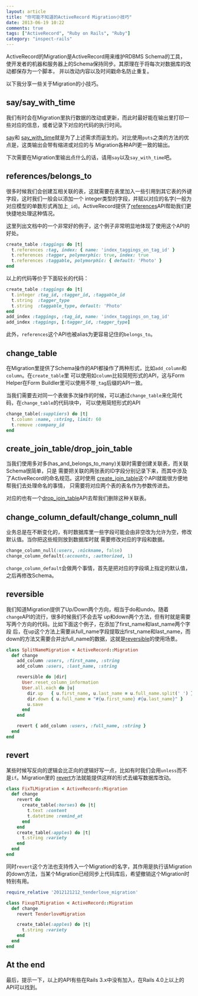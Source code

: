 ```yaml
---
layout: article
title: "你可能不知道的ActiveRecord Migration小技巧"
date: 2013-06-19 10:22
comments: true
tags: ["ActiveRecord", "Ruby on Rails", "Ruby"]
category: "inspect-rails"
---
```


ActiveRecord的Migration是ActiveRecord用来维护RDBMS Schema的工具，
使开发者的机器和服务器上的Schema保持同步。其原理在于将每次对数据库的改动都保存为一个脚本，
并以改动内容以及时间戳命名防止重复。

以下我分享一些关于Migration的小技巧。

## say/say\_with\_time

我们有时会在Migration里执行数据的改动或更新，而此时最好能在输出里打印一些对应的信息，或者记录下对应的代码的执行时间。

[say](http://api.rubyonrails.org/classes/ActiveRecord/Migration.html#method-i-say)和
[say_with_time](http://api.rubyonrails.org/classes/ActiveRecord/Migration.html#method-i-say_with_time)就是为了上述需求而诞生的。对比使用`puts`之类的方法的优点是，这类输出会带有缩进或对应的与
Migration各种API更一致的输出。

下次需要在Migration里输出点什么的话，请用`say`以及`say_with_time`吧。

## references/belongs\_to

很多时候我们会创建互相关联的表，这就需要在表里加入一些引用到其它表的外键字段，这时我们一般会以添加一个
integer类型的字段，并赋以对应的名字(一般为对应模型的单数形式再加上`_id`)。ActiveRecord提供了[references](http://api.rubyonrails.org/classes/ActiveRecord/ConnectionAdapters/TableDefinition.html#method-i-references)API帮助我们更快捷地处理这种情况。

这里列出文档中的一个非常好的例子，这个例子非常明显地体现了使用这个API的好处。

```ruby
create_table :taggings do |t|
  t.references :tag, index: { name: 'index_taggings_on_tag_id' }
  t.references :tagger, polymorphic: true, index: true
  t.references :taggable, polymorphic: { default: 'Photo' }
end
```

以上的代码等价于下面较长的代码：

```ruby
create_table :taggings do |t|
  t.integer :tag_id, :tagger_id, :taggable_id
  t.string  :tagger_type
  t.string  :taggable_type, default: 'Photo'
end
add_index :taggings, :tag_id, name: 'index_taggings_on_tag_id'
add_index :taggings, [:tagger_id, :tagger_type]
```

此外，`references`这个API也被alias为更容易记住的`belongs_to`。

## change\_table

在Migration里提供了Schema操作的API都操作了两种形式，比如`add_column`和`column`。在`create_table`里
可以使用如`column`比较简短形式的API，这与Form Helper在Form Buildler里可以使用不带`_tag`后缀的API一致。

当我们需要去对同一个表做多次操作的时候，可以通过`change_table`来化简代码，在`change_table`的代码块中，
可以使用简短形式的API

```ruby
change_table(:suppliers) do |t|
  t.column :name, :string, limit: 60  
  t.remove :company_id
end
```

## create\_join\_table/drop\_join\_table

当我们使用多对多(has_and_belongs_to_many)关联时需要创建关联表，而关联Schema很简单，只是
需要把关联的两张表的ID字段分别记录下来，而其中涉及了ActiveRecord的命名规范。这时使用
[create_join_table](http://api.rubyonrails.org/classes/ActiveRecord/ConnectionAdapters/SchemaStatements.html#method-i-create_join_table)这个API就能很方便地帮我们去处理命名的事情，
只需要将对应两个表的表名作为参数传进去。

对应的也有一个[drop_join_table](http://api.rubyonrails.org/classes/ActiveRecord/ConnectionAdapters/SchemaStatements.html#method-i-drop_join_table)API去帮我们删除这种关联表。

## change\_column\_default/change\_column\_null

业务总是在不断变化的，有时数据库里一些字段可能会由非空改为允许为空，修改默认值。当你把这些规则放到数据库时就
需要修改对应的字段和数据。

```ruby
change_column_null(:users, :nickname, false)
change_column_default(:accounts, :authorized, 1)
```

`change_column_default`会做两个事情，首先是把对应的字段填上指定的默认值，之后再修改Schema。

## reversible

我们知道Migration提供了Up/Down两个方向，相当于do和undo。随着`change`API的流行，很多时候我们不会去写
up和down两个方法，但有时就是需要写两个方向的代码。比如下面这个例子，在添加了first_name和last_name两个字段
后，在up这个方法上需要从full_name字段提取出first_name和last_name，而down的方法又需要合并出full_name的数据，这就是[reversible](http://api.rubyonrails.org/classes/ActiveRecord/Migration.html#method-i-reversible)的使用场景。

```ruby
class SplitNameMigration < ActiveRecord::Migration
  def change
    add_column :users, :first_name, :string
    add_column :users, :last_name, :string

    reversible do |dir|
      User.reset_column_information
      User.all.each do |u|
        dir.up   { u.first_name, u.last_name = u.full_name.split(' ') }
        dir.down { u.full_name = "#{u.first_name} #{u.last_name}" }
        u.save
      end
    end

    revert { add_column :users, :full_name, :string }
  end
end
```

## revert

某些时候写反向的逻辑会比正向的逻辑好写一点，比如有时我们会用`unless`而不是`if`。Migration里的
[revert](http://api.rubyonrails.org/classes/ActiveRecord/Migration.html#method-i-revert)方法就能提供这样的形式去编写数据库改动。

```ruby
class FixTLMigration < ActiveRecord::Migration
  def change
    revert do
      create_table(:horses) do |t|
        t.text :content
        t.datetime :remind_at
      end
    end
    create_table(:apples) do |t|
      t.string :variety
    end
  end
end
```

同时`revert`这个方法也支持传入一个Migration的名字，其作用是执行该Migration的down方法，当某个Migration已经同步上代码库后，希望撤销这个Migration时特别有用。

```ruby
require_relative '2012121212_tenderlove_migration'

class FixupTLMigration < ActiveRecord::Migration
  def change
    revert TenderloveMigration

    create_table(:apples) do |t|
      t.string :variety
    end
  end
end
```

## At the end

最后，提示一下，以上的API有些在Rails 3.x中没有加入，在Rails 4.0上以上的API可以找到。